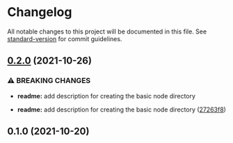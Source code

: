 # Changelog

All notable changes to this project will be documented in this file. See [standard-version](https://github.com/conventional-changelog/standard-version) for commit guidelines.

## [0.2.0](https://github.com/samirzaee/nodejs-project-setup-guide/compare/v0.1.0...v0.2.0) (2021-10-26)


### ⚠ BREAKING CHANGES

* **readme:** add description for creating the basic node directory

* **readme:** add description for creating the basic node directory ([27263f8](https://github.com/samirzaee/nodejs-project-setup-guide/commit/27263f8453fd59e23e95af97ebb864005269808d))

## 0.1.0 (2021-10-20)
